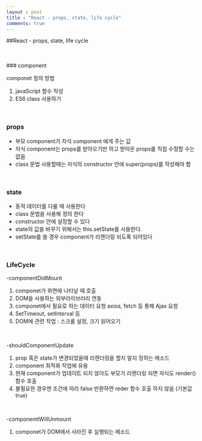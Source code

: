 ```yaml
---
layout : post
title : "React - props, state, life cycle"
comments: true
---
```


##React - props, state, life cycle

<br/>
<br/>
### component

componet 정의 방법
1. javaScript 함수 작성
2. ES6 class 사용하기
<br/>

### props
- 부모 component가 자식 component 에게 주는 값
- 자식 component는 props를 받아오기만 하고 받아온 props를 직접 수정할 수는 없음
- class 문법 사용할때는 자식의 constructor 안에 super(props)를 작성해야 함
<br/>

### state
- 동적 데이터를 다룰 때 사용한다
- class 문법을 사용해 정의 한다
- constructor 안에 설정할 수 있다
- state의 값을 바꾸기 위해서는 this.setState를 사용한다. 
- setState를 쓸 경우 component가 리렌더링 되도록 되어있다
<br/>

### LifeCycle

-componentDidMount
1. componet가 화면에 나타날 때 호출
2. DOM을 사용하는 외부라이브러리 연동
3. componet에서 필요로 하는 데이터 요청 axios, fetch 등 통해 Ajax 요청
4. SetTimeout, setInterval 등
5. DOM에 관련 작업 : 스크롤 설정, 크기 읽어오기
<br/>

-shouldComponentUpdate
1. prop 혹은 state가 변경되었을때 리렌더링을 할지 말지 정하는 메소드
2. component 최적화 작업에 유용
3. 현재 component가 업데이트 되지 않아도 부모가 리렌더링 되면 자식도 render() 함수 호출
4. 불필요한 경우엔 조건에 따라 false 반환하면 reder 함수 호출 하지 않음 (기본값 true)
<br/>


-componemtWillUnmount
1. componet가 DOM에서 사라진 후 실행되는 메소드



